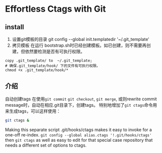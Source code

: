 # Effortless Ctags with Git

## install
1. 设置git模板的目录
git config --global init.templatedir '~/.git_template'
2. 拷贝模板
在运行 bootstrap.sh时已经创建模板。如已创建，则不需要再创建，但依然要检测是否有可执行权限。
```
copy .git_template/ to  ~/.git_template;
# 确保.git_template/hook/ 下的文件有可执行权限。
chmod +x .git_template/hook/*
```

## 介绍
自动创建tags
在使用`git commit` `git checkout`, `git merge`, 或则rewrite commit message时，自动在相应.git目录下，创建tags。
特别地增加了`git ctags`命令用来生成tags，可以这样使用：
```bash
git ctags &
```
Making this separate script .git/hooks/ctags makes it easy to invoke for a one-off re-index.
   `git config --global alias.ctags '!.git/hooks/ctags'`
    then `git ctags`
    as well as easy to edit for that special case repository that needs a different set of options to ctags.

